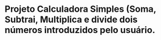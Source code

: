 # Projeto Calculadora Simples (Soma, Subtrai, Multiplica e divide dois números introduzidos pelo usuário.
